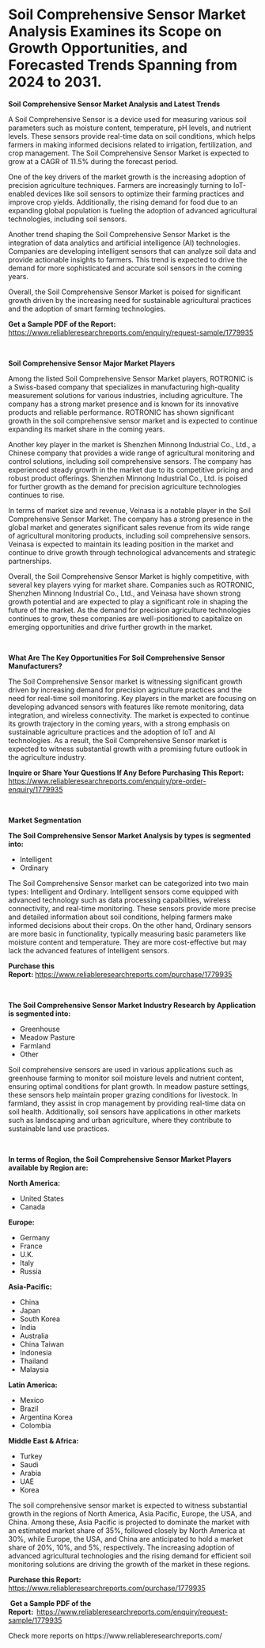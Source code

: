 <p><h1>Soil Comprehensive Sensor Market Analysis Examines its Scope on Growth Opportunities, and Forecasted Trends Spanning from 2024 to 2031.</h1></p><p><strong>Soil Comprehensive Sensor Market Analysis and Latest Trends</strong></p>
<p><p>A Soil Comprehensive Sensor is a device used for measuring various soil parameters such as moisture content, temperature, pH levels, and nutrient levels. These sensors provide real-time data on soil conditions, which helps farmers in making informed decisions related to irrigation, fertilization, and crop management. The Soil Comprehensive Sensor Market is expected to grow at a CAGR of 11.5% during the forecast period.</p><p>One of the key drivers of the market growth is the increasing adoption of precision agriculture techniques. Farmers are increasingly turning to IoT-enabled devices like soil sensors to optimize their farming practices and improve crop yields. Additionally, the rising demand for food due to an expanding global population is fueling the adoption of advanced agricultural technologies, including soil sensors.</p><p>Another trend shaping the Soil Comprehensive Sensor Market is the integration of data analytics and artificial intelligence (AI) technologies. Companies are developing intelligent sensors that can analyze soil data and provide actionable insights to farmers. This trend is expected to drive the demand for more sophisticated and accurate soil sensors in the coming years.</p><p>Overall, the Soil Comprehensive Sensor Market is poised for significant growth driven by the increasing need for sustainable agricultural practices and the adoption of smart farming technologies.</p></p>
<p><strong>Get a Sample PDF of the Report:&nbsp;</strong> <a href="https://www.reliableresearchreports.com/enquiry/request-sample/1779935">https://www.reliableresearchreports.com/enquiry/request-sample/1779935</a></p>
<p>&nbsp;</p>
<p><strong>Soil Comprehensive Sensor Major Market Players</strong></p>
<p><p>Among the listed Soil Comprehensive Sensor Market players, ROTRONIC is a Swiss-based company that specializes in manufacturing high-quality measurement solutions for various industries, including agriculture. The company has a strong market presence and is known for its innovative products and reliable performance. ROTRONIC has shown significant growth in the soil comprehensive sensor market and is expected to continue expanding its market share in the coming years.</p><p>Another key player in the market is Shenzhen Minnong Industrial Co., Ltd., a Chinese company that provides a wide range of agricultural monitoring and control solutions, including soil comprehensive sensors. The company has experienced steady growth in the market due to its competitive pricing and robust product offerings. Shenzhen Minnong Industrial Co., Ltd. is poised for further growth as the demand for precision agriculture technologies continues to rise.</p><p>In terms of market size and revenue, Veinasa is a notable player in the Soil Comprehensive Sensor Market. The company has a strong presence in the global market and generates significant sales revenue from its wide range of agricultural monitoring products, including soil comprehensive sensors. Veinasa is expected to maintain its leading position in the market and continue to drive growth through technological advancements and strategic partnerships.</p><p>Overall, the Soil Comprehensive Sensor Market is highly competitive, with several key players vying for market share. Companies such as ROTRONIC, Shenzhen Minnong Industrial Co., Ltd., and Veinasa have shown strong growth potential and are expected to play a significant role in shaping the future of the market. As the demand for precision agriculture technologies continues to grow, these companies are well-positioned to capitalize on emerging opportunities and drive further growth in the market.</p></p>
<p>&nbsp;</p>
<p><strong>What Are The Key Opportunities For Soil Comprehensive Sensor Manufacturers?</strong></p>
<p><p>The Soil Comprehensive Sensor market is witnessing significant growth driven by increasing demand for precision agriculture practices and the need for real-time soil monitoring. Key players in the market are focusing on developing advanced sensors with features like remote monitoring, data integration, and wireless connectivity. The market is expected to continue its growth trajectory in the coming years, with a strong emphasis on sustainable agriculture practices and the adoption of IoT and AI technologies. As a result, the Soil Comprehensive Sensor market is expected to witness substantial growth with a promising future outlook in the agriculture industry.</p></p>
<p><strong>Inquire or Share Your Questions If Any Before Purchasing This Report:</strong> <a href="https://www.reliableresearchreports.com/enquiry/pre-order-enquiry/1779935">https://www.reliableresearchreports.com/enquiry/pre-order-enquiry/1779935</a></p>
<p>&nbsp;</p>
<p><strong>Market Segmentation</strong></p>
<p><strong>The Soil Comprehensive Sensor Market Analysis by types is segmented into:</strong></p>
<p><ul><li>Intelligent</li><li>Ordinary</li></ul></p>
<p><p>The Soil Comprehensive Sensor market can be categorized into two main types: Intelligent and Ordinary. Intelligent sensors come equipped with advanced technology such as data processing capabilities, wireless connectivity, and real-time monitoring. These sensors provide more precise and detailed information about soil conditions, helping farmers make informed decisions about their crops. On the other hand, Ordinary sensors are more basic in functionality, typically measuring basic parameters like moisture content and temperature. They are more cost-effective but may lack the advanced features of Intelligent sensors.</p></p>
<p><strong>Purchase this Report:&nbsp;</strong><a href="https://www.reliableresearchreports.com/purchase/1779935">https://www.reliableresearchreports.com/purchase/1779935</a></p>
<p>&nbsp;</p>
<p><strong>The Soil Comprehensive Sensor Market Industry Research by Application is segmented into:</strong></p>
<p><ul><li>Greenhouse</li><li>Meadow Pasture</li><li>Farmland</li><li>Other</li></ul></p>
<p><p>Soil comprehensive sensors are used in various applications such as greenhouse farming to monitor soil moisture levels and nutrient content, ensuring optimal conditions for plant growth. In meadow pasture settings, these sensors help maintain proper grazing conditions for livestock. In farmland, they assist in crop management by providing real-time data on soil health. Additionally, soil sensors have applications in other markets such as landscaping and urban agriculture, where they contribute to sustainable land use practices.</p></p>
<p>&nbsp;</p>
<p><strong>In terms of Region, the Soil Comprehensive Sensor Market Players available by Region are:</strong></p>
<p>
    <p> <strong> North America: </strong>
        <ul>
            <li>United States</li>
            <li>Canada</li>
        </ul>
        </p> 
    <p> <strong> Europe: </strong>
        <ul>
            <li>Germany</li>
            <li>France</li>
            <li>U.K.</li>
            <li>Italy</li>
            <li>Russia</li>
        </ul>
        </p> 
    <p> <strong> Asia-Pacific: </strong>
        <ul>
            <li>China</li>
            <li>Japan</li>
            <li>South Korea</li>
            <li>India</li>
            <li>Australia</li>
            <li>China Taiwan</li>
            <li>Indonesia</li>
            <li>Thailand</li>
            <li>Malaysia</li>
        </ul>
        </p> 
    <p> <strong> Latin America: </strong>
        <ul>
            <li>Mexico</li>
            <li>Brazil</li>
            <li>Argentina Korea</li>
            <li>Colombia</li>
        </ul>
        </p> 
    <p> <strong> Middle East & Africa: </strong>
        <ul>
            <li>Turkey</li>
            <li>Saudi</li>
            <li>Arabia</li>
            <li>UAE</li>
            <li>Korea</li>
        </ul>
    </p>
    </p>
<p><p>The soil comprehensive sensor market is expected to witness substantial growth in the regions of North America, Asia Pacific, Europe, the USA, and China. Among these, Asia Pacific is projected to dominate the market with an estimated market share of 35%, followed closely by North America at 30%, while Europe, the USA, and China are anticipated to hold a market share of 20%, 10%, and 5%, respectively. The increasing adoption of advanced agricultural technologies and the rising demand for efficient soil monitoring solutions are driving the growth of the market in these regions.</p></p>
<p><strong>Purchase this Report: </strong><a href="https://www.reliableresearchreports.com/purchase/1779935">https://www.reliableresearchreports.com/purchase/1779935</a></p>
<p>&nbsp;<strong>Get a Sample PDF of the Report:&nbsp;&nbsp;</strong><a href="https://www.reliableresearchreports.com/enquiry/request-sample/1779935">https://www.reliableresearchreports.com/enquiry/request-sample/1779935</a></p>
<p><strong></strong></p>
<p>Check more reports on https://www.reliableresearchreports.com/</p>